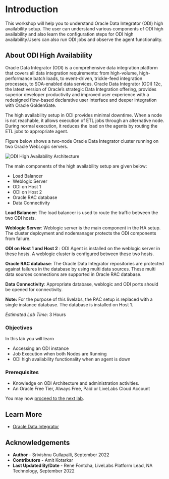 # Introduction

This workshop will help you to understand Oracle Data Integrator (ODI) high availability setup. The user can understand various components of ODI high availability and also learn the configuration steps for ODI high availability.Users can also run ODI jobs and observe the agent functionality.

## About ODI High Availability
Oracle Data Integrator (ODI) is a comprehensive data integration platform that covers all data integration requirements: from high-volume, high-performance batch loads, to event-driven, trickle-feed integration processes, to SOA-enabled data services. Oracle Data Integrator (ODI) 12c, the latest version of Oracle’s strategic Data Integration offering, provides superior developer productivity and improved user experience with a redesigned flow-based declarative user interface and deeper integration with Oracle GoldenGate. 

The high availability setup in ODI provides minimal downtime. When a node is not reachable, it allows execution of ETL jobs through an alternative node. During normal execution, it reduces the load on the agents by routing the ETL jobs to appropriate agent.

Figure below shows a two-node Oracle Data Integrator cluster running on two Oracle WebLogic servers. 

  ![ODI High Availability Architecture](./images/odi_ha.png " ")

The main components of the high availability setup are given below:
  * Load Balancer
  * Weblogic Server
  * ODI on Host 1
  * ODI on Host 2
  * Oracle RAC database
  * Data Connectivity

**Load Balancer**: The load balancer is used to route the traffic between the two ODI hosts.

**Weblogic Server**: Weblogic server is the main component in the HA setup. The cluster deployment and nodemanager protects the ODI components from failure.

**ODI on Host 1 and Host 2** : ODI Agent is installed on the weblogic server in these hosts. A weblogic cluster is configured between these two hosts.

**Oracle RAC database**: The Oracle Data Integrator repositories are protected against failures in the database by using multi data sources. These multi data sources connections are supported in Oracle RAC database.

**Data Connectivity**: Appropriate database, weblogic and ODI ports should be opened for connectivity.

**Note:** For the purpose of this livelabs, the RAC setup is replaced with a single instance database. The database is installed on Host 1.


*Estimated Lab Time*: 3 Hours

### Objectives

In this lab you will learn

- Accessing an ODI instance
- Job Execution when both Nodes are Running
- ODI high availability functionality when an agent is down


### Prerequisites
* Knowledge on ODI Architecture and administration activities.
* An Oracle Free Tier, Always Free, Paid or LiveLabs Cloud Account

You may now [proceed to the next lab](#next).

## Learn More
- [Oracle Data Integrator](https://docs.oracle.com/en/middleware/fusion-middleware/data-integrator/index.html)

## Acknowledgements

- **Author** - Srivishnu Gullapalli, September 2022
- **Contributors** - Amit Kotarkar
- **Last Updated By/Date** - Rene Fontcha, LiveLabs Platform Lead, NA Technology, September 2022

